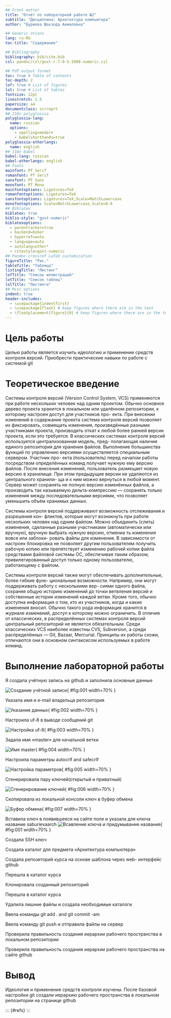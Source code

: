 ```yaml
---
## Front matter
title: "Отчёт по лабораторной работе №2"
subtitle: "Дисциплина: Архитектура компьютера"
author: "Буриева Шахзода Акмаловна"

## Generic otions
lang: ru-RU
toc-title: "Содержание"

## Bibliography
bibliography: bib/cite.bib
csl: pandoc/csl/gost-r-7-0-5-2008-numeric.csl

## Pdf output format
toc: true # Table of contents
toc-depth: 2
lof: true # List of figures
lot: true # List of tables
fontsize: 12pt
linestretch: 1.5
papersize: a4
documentclass: scrreprt
## I18n polyglossia
polyglossia-lang:
  name: russian
  options:
	- spelling=modern
	- babelshorthands=true
polyglossia-otherlangs:
  name: english
## I18n babel
babel-lang: russian
babel-otherlangs: english
## Fonts
mainfont: PT Serif
romanfont: PT Serif
sansfont: PT Sans
monofont: PT Mono
mainfontoptions: Ligatures=TeX
romanfontoptions: Ligatures=TeX
sansfontoptions: Ligatures=TeX,Scale=MatchLowercase
monofontoptions: Scale=MatchLowercase,Scale=0.9
## Biblatex
biblatex: true
biblio-style: "gost-numeric"
biblatexoptions:
  - parentracker=true
  - backend=biber
  - hyperref=auto
  - language=auto
  - autolang=other*
  - citestyle=gost-numeric
## Pandoc-crossref LaTeX customization
figureTitle: "Рис."
tableTitle: "Таблица"
listingTitle: "Листинг"
lofTitle: "Список иллюстраций"
lotTitle: "Список таблиц"
lolTitle: "Листинги"
## Misc options
indent: true
header-includes:
  - \usepackage{indentfirst}
  - \usepackage{float} # keep figures where there are in the text
  - \floatplacement{figure}{H} # keep figures where there are in the text
---
```


# Цель работы
Целью работы является изучить идеологию и применение средств контроля
версий. Приобрести практические навыки по работе с системой git

# Теоретическое введение

Системы контроля версий (Version Control System, VCS) применяются при работе
нескольких человек над одним проектом. Обычно основное дерево проекта хранится в
локальном или удалённом репозитории, к которому настроен доступ для участников про-
екта. При внесении изменений в содержание проекта система контроля версий позволяет
их фиксировать, совмещать изменения, произведённые разными участниками проекта,
производить откат к любой более ранней версии проекта, если это требуется.
В классических системах контроля версий используется централизованная модель, пред-
полагающая наличие единого репозитория для хранения файлов. Выполнение большинства
функций по управлению версиями осуществляется специальным сервером. Участник про-
екта (пользователь) перед началом работы посредством определённых команд получает
нужную ему версию файлов. После внесения изменений, пользователь размещает новую
версию в хранилище. При этом предыдущие версии не удаляются из центрального хранили-
ща и к ним можно вернуться в любой момент. Сервер может сохранять не полную версию
изменённых файлов, а производить так называемую дельта-компрессию — сохранять только
изменения между последовательными версиями, что позволяет уменьшить объём хранимых
данных.

Системы контроля версий поддерживают возможность отслеживания и разрешения кон-
фликтов, которые могут возникнуть при работе нескольких человек над одним файлом.
Можно объединить (слить) изменения, сделанные разными участниками (автоматически
или вручную), вручную выбрать нужную версию, отмениа ть изменения вовсе или заблоки-
ровать файлы для изменения. В зависимости от настроек блокировка не позволяет другим
пользователям получить рабочую копию или препятствует изменению рабочей копии файла
средствами файловой системы ОС, обеспечивая таким образом, привилегированный доступ
только одному пользователю, работающему с файлом.

Системы контроля версий также могут обеспечивать дополнительные, более гибкие функ-
циональные возможности. Например, они могут поддерживать работу с несколькими вер-
сиями одного файла, сохраняя общую историю изменений до точки ветвления версий и
собственные истории изменений каждой ветви. Кроме того, обычно доступна информация
о том, кто из участников, когда и какие изменения вносил. Обычно такого рода информация
хранится в журнале изменений, доступ к которому можно ограничить.
В отличие от классических, в распределённых системах контроля версий центральный
репозиторий не является обязательным.
Среди классических VCS наиболее известны CVS, Subversion, а среди распределённых —
Git, Bazaar, Mercurial. Принципы их работы схожи, отличаются они в основном синтаксисом
используемых в работе команд.

# Выполнение лабораторной работы
Я создала учётную запись на github и заполнила основные данные

![Создание учётной записи](image/1.jpg){ #fig:001 width=70% }

Указала имя и e-mail владельца репозитория

![Указание данных](image/2.jpg){ #fig:002 width=70% }

Настроила uf-8 в выводе сообщений git

![Настройка uf-8](image/3.jpg){ #fig:003 width=70% }

Задала имя «master» для начальной ветки

![Имя master](image/4.jpg){ #fig:004 width=70% }

Настроила параметры autocrlf and safecrlf

![Настройка параметров](image/5.jpg){ #fig:005 width=70% }

Сгенерировала пару ключей(открытый и приватный)

![Сгенерирование ключей](image/6.jpg){ #fig:006 width=70% }

Скопировала из локальной консоли ключ в буфер обмена

![Буфер обмена](image/7.jpg){ #fig:007 width=70% }

Вставила ключ в появившееся на сайте поле и указала для ключа
название saburievaarch
![Всавление ключа и придумывание названия](image/1.jpg){ #fig:001 width=70% }


 Создала SSH ключ
 
 
 Создала каталог для предмета «Архитектура компьютера»
 
 
 Создала репозиторий курса на основе шаблона через web-
интерфейс github


Перешла в каталог курса


Клонировала созданный репозиторий


Перешла в каталог курса


Удалила лишние файлы и создала необходимые
каталоги


Ввела команды git add . and git commit -am


Ввела команду git push и отправила файлы на сервер


 Проверила правильность создания иерархии рабочего пространства в
локальном репозитории


Проверила правильность создания иерархии рабочего пространства на
сайте github


# Вывод
Идеология и применение средств контроля изучены. После базовой настройки git
создали иерархию рабочего пространства в локальном репозитории на странице
github


::: {#refs}
:::
